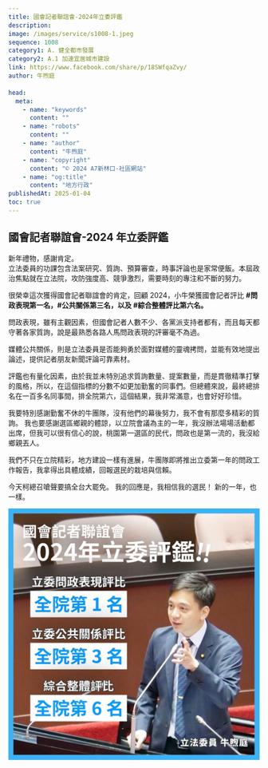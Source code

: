 ```yaml
---
title: 國會記者聯誼會-2024年立委評鑑
description:
image: /images/service/s1008-1.jpeg
sequence: 1008
category1: A. 健全都市發展
category2: A.1 加速宜居城市建設
link: https://www.facebook.com/share/p/18SWfqaZvy/
author: 牛煦庭

head:
  meta:
    - name: "keywords"
      content: ""
    - name: "robots"
      content: ""
    - name: "author"
      content: "牛煦庭"
    - name: "copyright"
      content: "© 2024 A7新林口-社區網站"
    - name: "og:title"
      content: "地方行政"
publishedAt: 2025-01-04
toc: true
---
```


## 國會記者聯誼會-2024 年立委評鑑

新年禮物，感謝肯定。  
立法委員的功課包含法案研究、質詢、預算審查，時事評論也是家常便飯。本屆政治焦點就在立法院，攻防強度高、競爭激烈，需要時刻的專注和不斷的努力。

很榮幸這次獲得國會記者聯誼會的肯定，回顧 2024，小牛榮獲國會記者評比 **#問政表現第一名，#公共關係第三名，以及 #綜合整體評比第六名。**

問政表現，雖有主觀因素，但國會記者人數不少、各黨派支持者都有，而且每天都守著各家質詢，說是最熟悉各路人馬問政表現的評審毫不為過。

媒體公共關係，則是立法委員是否能夠勇於面對媒體的靈魂拷問，並能有效地提出論述，提供記者朋友新聞評論可靠素材。

評鑑也有量化因素，由於我並未特別追求質詢數量、提案數量，而是貫徹精準打擊的風格，所以，在這個指標的分數不如更加勤奮的同事們。但總體來說，最終總排名在一百多名同事間，排全院第六，這個結果，我非常滿意，也會好好珍惜。

我要特別感謝勤奮不休的牛團隊，沒有他們的幕後努力，我不會有那麼多精彩的質詢。
我也要感謝選區鄉親的體諒，以立院會議為主的一年，我沒辦法場場活動都出席，但我可以很有信心的說，桃園第一選區的民代，問政也是第一流的，我沒給鄉親丟人。

我們不只在立院精彩，地方建設一樣有進展，牛團隊即將推出立委第一年的問政工作報告，我拿得出具體成績，回報選民的栽培與信賴。

今天柯總召嗆聲要搞全台大罷免。
我的回應是，我相信我的選民！
新的一年，也一樣。

![s1008-1.jpeg](/images/service/s1008-1.jpeg)
